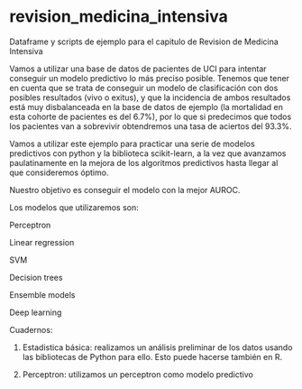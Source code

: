 # revision_medicina_intensiva
Dataframe y scripts de ejemplo para el capitulo de Revision de Medicina Intensiva

Vamos a utilizar una base de datos de pacientes de UCI para intentar conseguir un modelo predictivo lo más preciso posible.
Tenemos que tener en cuenta que se trata de conseguir un modelo de clasificación con dos posibles resultados (vivo o exitus), y que la incidencia de ambos resultados está muy disbalanceada en la base de datos de ejemplo (la mortalidad en esta cohorte de pacientes es del 6.7%), por lo que si predecimos que todos los pacientes van a sobrevivir obtendremos una tasa de aciertos del 93.3%.

Vamos a utilizar este ejemplo para practicar una serie de modelos predictivos con python y la biblioteca scikit-learn, a la vez que avanzamos paulatinamente en la mejora de los algoritmos predictivos hasta llegar al que consideremos óptimo.

Nuestro objetivo es conseguir el modelo con la mejor AUROC.

Los modelos que utilizaremos son:

Perceptron

Linear regression

SVM

Decision trees

Ensemble models

Deep learning

Cuadernos:

1) Estadistica básica: realizamos un análisis preliminar de los datos usando las bibliotecas de Python para ello. Esto puede hacerse también en R.

2) Perceptron: utilizamos un perceptron como modelo predictivo




